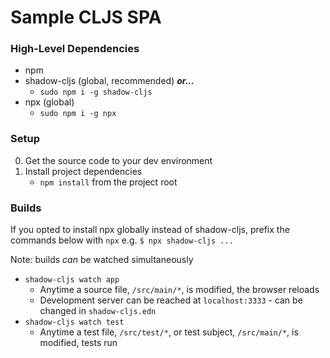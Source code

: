 # Sample CLJS SPA

### High-Level Dependencies
 - npm
 - shadow-cljs (global, recommended) ***or...***
	* `sudo npm i -g shadow-cljs`
 - npx (global)
	* `sudo npm i -g npx`
### Setup
0. Get the source code to your dev environment
1. Install project dependencies
	* `npm install` from the project root

### Builds
If you opted to install npx globally instead of shadow-cljs, prefix the commands below with `npx` e.g. `$ npx shadow-cljs ...`

Note: builds _can_ be watched simultaneously
- `shadow-cljs watch app`
	* Anytime a source file, `/src/main/*`, is modified, the browser reloads
	* Development server can be reached at `localhost:3333` - can be changed in `shadow-cljs.edn`
- `shadow-cljs watch test`
	* Anytime a test file, `/src/test/*`, or test subject, `/src/main/*`, is modified, tests run
